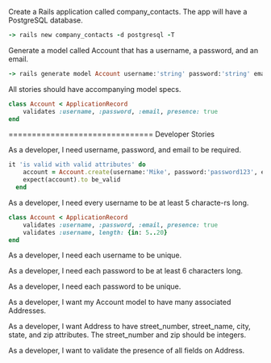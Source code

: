 Create a Rails application called company_contacts. The app will have a PostgreSQL database.

```Ruby
-> rails new company_contacts -d postgresql -T
```

Generate a model called Account that has a username, a password, and an email.

```Ruby
-> rails generate model Account username:'string' password:'string' email:'string'
```

All stories should have accompanying model specs.

```Ruby
class Account < ApplicationRecord
    validates :username, :password, :email, presence: true
end

```

===============================
Developer Stories

As a developer, I need username, password, and email to be required.

```Ruby
it 'is valid with valid attributes' do
    account = Account.create(username:'Mike', password:'password123', email:'thisis@fun.com')
    expect(account).to be_valid
  end
```

As a developer, I need every username to be at least 5 characte-rs long.

```Ruby
class Account < ApplicationRecord
    validates :username, :password, :email, presence: true
    validates :username, length: {in: 5..20}
end
```

As a developer, I need each username to be unique.

As a developer, I need each password to be at least 6 characters long.

As a developer, I need each password to be unique.

As a developer, I want my Account model to have many associated Addresses.

As a developer, I want Address to have street_number, street_name, city, state, and zip attributes. The street_number and zip should be integers.

As a developer, I want to validate the presence of all fields on Address.
